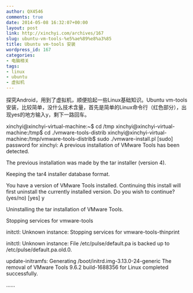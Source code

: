 ```yaml
---
author: QX4546
comments: true
date: 2014-05-08 16:32:07+00:00
layout: post
link: http://xinchyi.com/archives/167
slug: ubuntu-vm-tools-%e5%ae%89%e8%a3%85
title: Ubuntu vm-tools 安装
wordpress_id: 167
categories:
- 电脑相关
tags:
- linux
- ubuntu
- 虚拟机
---
```


探究Android，用到了虚拟机，顺便拾起一些Linux基础知识。Ubuntu vm-tools 安装，比较简单，没什么技术含量，首先是简单的Linux命令行（红色部分），出现yes的地方输入y，剩下一路回车。

xinchyi@xinchyi-virtual-machine:~$ cd /tmp
xinchyi@xinchyi-virtual-machine:/tmp$ cd ./vmware-tools-distrib
xinchyi@xinchyi-virtual-machine:/tmp/vmware-tools-distrib$ sudo ./vmware-install.pl
[sudo] password for xinchyi:
A previous installation of VMware Tools has been detected.

The previous installation was made by the tar installer (version 4).

Keeping the tar4 installer database format.

You have a version of VMware Tools installed. Continuing this install will
first uninstall the currently installed version. Do you wish to continue?
(yes/no) [yes] y

Uninstalling the tar installation of VMware Tools.

Stopping services for vmware-tools

initctl: Unknown instance:
Stopping services for vmware-tools-thinprint

initctl: Unknown instance:
File /etc/pulse/default.pa is backed up to /etc/pulse/default.pa.old.0.

update-initramfs: Generating /boot/initrd.img-3.13.0-24-generic
The removal of VMware Tools 9.6.2 build-1688356 for Linux completed
successfully.

......
